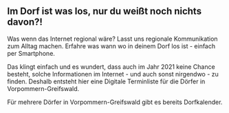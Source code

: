 ## Im Dorf ist was los, nur du weißt noch nichts davon?!

Was wenn das Internet regional wäre? Lasst uns regionale Kommunikation zum Alltag machen. Erfahre
was wann wo in deinem Dorf los ist - einfach per Smartphone.

Das klingt einfach und es wundert, dass auch im Jahr 2021 keine Chance besteht, solche Informationen
im Internet - und auch sonst nirgendwo - zu finden. Deshalb entsteht hier eine Digitale Terminliste
für die Dörfer in Vorpommern-Greifswald.

Für mehrere Dörfer in Vorpommern-Greifswald gibt es bereits Dorfkalender.
